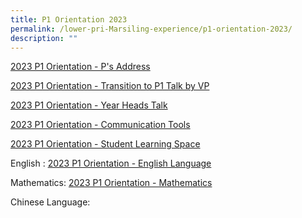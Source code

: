 ```yaml
---
title: P1 Orientation 2023
permalink: /lower-pri-Marsiling-experience/p1-orientation-2023/
description: ""
---
```

[2023 P1 Orientation - P's Address](/files/2023%203%20Jan%20P1%20Orientation%20P%20Slides%20.pdf)

[2023 P1 Orientation - Transition to P1 Talk by VP](/files/2023%203%20Jan%20P1%20Orientation%20VP%20Slides%20.pdf)

[2023 P1 Orientation - Year Heads Talk](/files/2023%203%20Jan%20P1%20Orientation%20YH%20Slides%20.pdf)

[2023 P1 Orientation - Communication Tools](/files/P1%20Orientation%20-%20Communication%20Tools.pdf)

[2023 P1 Orientation - Student Learning Space](/files/P1%20Orientation%20-%20Student%20Learning%20Space.pdf)

English : 
[2023 P1 Orientation - English Language](https://youtu.be/fWmkt2OUBK0)

Mathematics: 
[2023 P1 Orientation - Mathematics](https://youtu.be/zo9Awm2sjGY)

Chinese Language: 
